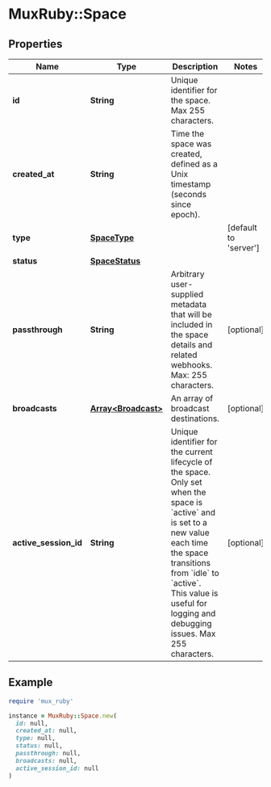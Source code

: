 # MuxRuby::Space

## Properties

| Name | Type | Description | Notes |
| ---- | ---- | ----------- | ----- |
| **id** | **String** | Unique identifier for the space. Max 255 characters. |  |
| **created_at** | **String** | Time the space was created, defined as a Unix timestamp (seconds since epoch). |  |
| **type** | [**SpaceType**](SpaceType.md) |  | [default to &#39;server&#39;] |
| **status** | [**SpaceStatus**](SpaceStatus.md) |  |  |
| **passthrough** | **String** | Arbitrary user-supplied metadata that will be included in the space details and related webhooks. Max: 255 characters. | [optional] |
| **broadcasts** | [**Array&lt;Broadcast&gt;**](Broadcast.md) | An array of broadcast destinations. | [optional] |
| **active_session_id** | **String** | Unique identifier for the current lifecycle of the space. Only set when the space is &#x60;active&#x60; and is set to a new value each time the space transitions from &#x60;idle&#x60; to &#x60;active&#x60;. This value is useful for logging and debugging issues. Max 255 characters. | [optional] |

## Example

```ruby
require 'mux_ruby'

instance = MuxRuby::Space.new(
  id: null,
  created_at: null,
  type: null,
  status: null,
  passthrough: null,
  broadcasts: null,
  active_session_id: null
)
```

